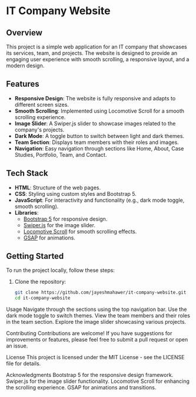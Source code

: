 # IT Company Website

## Overview

This project is a simple web application for an IT company that showcases its services, team, and projects. The website is designed to provide an engaging user experience with smooth scrolling, a responsive layout, and a modern design.

## Features

- **Responsive Design**: The website is fully responsive and adapts to different screen sizes.
- **Smooth Scrolling**: Implemented using Locomotive Scroll for a smooth scrolling experience.
- **Image Slider**: A Swiper.js slider to showcase images related to the company's projects.
- **Dark Mode**: A toggle button to switch between light and dark themes.
- **Team Section**: Displays team members with their roles and images.
- **Navigation**: Easy navigation through sections like Home, About, Case Studies, Portfolio, Team, and Contact.

## Tech Stack

- **HTML**: Structure of the web pages.
- **CSS**: Styling using custom styles and Bootstrap 5.
- **JavaScript**: For interactivity and functionality (e.g., dark mode toggle, smooth scrolling).
- **Libraries**:
  - [Bootstrap 5](https://getbootstrap.com/) for responsive design.
  - [Swiper.js](https://swiperjs.com/) for the image slider.
  - [Locomotive Scroll](https://locomotivemtl.github.io/locomotive-scroll/) for smooth scrolling effects.
  - [GSAP](https://greensock.com/gsap/) for animations.

## Getting Started

To run the project locally, follow these steps:

1. Clone the repository:
   ```bash
   git clone https://github.com/jayeshmahawer/it-company-website.git
   cd it-company-website

 Usage
Navigate through the sections using the top navigation bar.
Use the dark mode toggle to switch themes.
View the team members and their roles in the team section.
Explore the image slider showcasing various projects.

Contributing
Contributions are welcome! If you have suggestions for improvements or features, please feel free to submit a pull request or open an issue.

License
This project is licensed under the MIT License - see the LICENSE file for details.

Acknowledgments
Bootstrap 5 for the responsive design framework.
Swiper.js for the image slider functionality.
Locomotive Scroll for enhancing the scrolling experience.
GSAP for animations and transitions.
